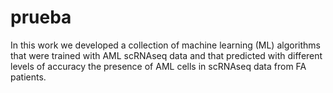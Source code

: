 # prueba
In this work we developed a collection of machine learning (ML) algorithms that were trained with AML scRNAseq data and that predicted with different levels of accuracy the presence of AML cells in scRNAseq data from FA patients. 
